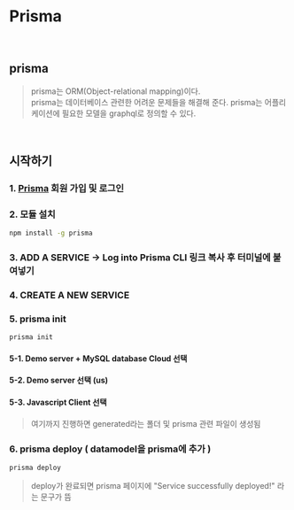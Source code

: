 # Prisma 

<br>

## prisma 

> prisma는 ORM(Object-relational mapping)이다. <br>
> prisma는 데이터베이스 관련한 어려운 문제들을 해결해 준다. prisma는 어플리케이션에 필요한 모델을 graphql로 정의할 수 있다. 

<br>

## 시작하기 

### 1. [Prisma] 회원 가입 및 로그인 

### 2. 모듈 설치 
```bash
npm install -g prisma
``` 

### 3. ADD A SERVICE → Log into Prisma CLI 링크 복사 후 터미널에 붙여넣기 

### 4. CREATE A NEW SERVICE 

### 5. prisma init 
```bash
prisma init 
```
#### 5-1. Demo server + MySQL database Cloud 선택 
#### 5-2. Demo server 선택 (us)
#### 5-3. Javascript Client 선택

> 여기까지 진행하면 generated라는 폴더 및 prisma 관련 파일이  생성됨 

### 6. prisma deploy ( datamodel을 prisma에 추가 )
```bash
prisma deploy 
```

> deploy가 완료되면 prisma 페이지에 "Service successfully deployed!" 라는 문구가 뜸  




[Prisma]:https://www.prisma.io/